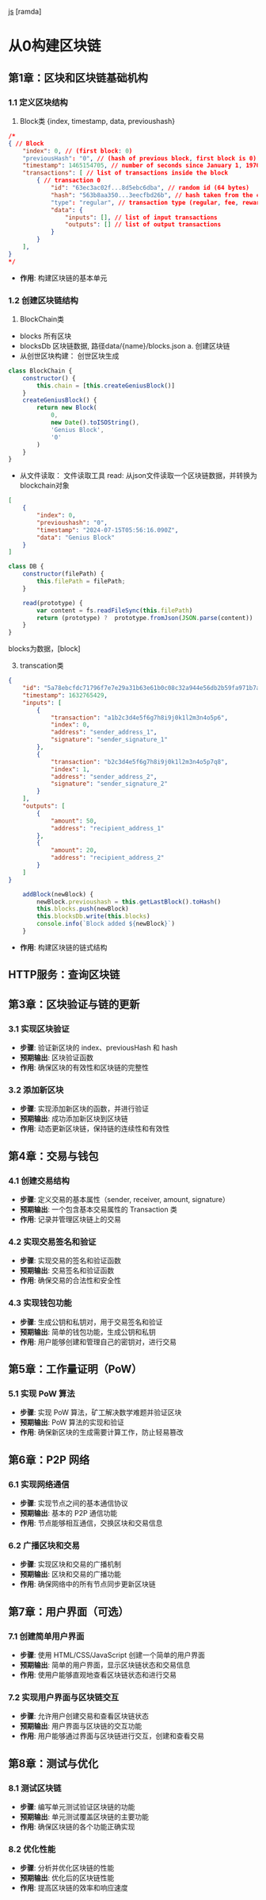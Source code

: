 [js](https://www.runoob.com/js/js-howto.html)
[ramda]

# 从0构建区块链

## 第1章：区块和区块链基础机构

### 1.1 定义区块结构
1. Block类 {index, timestamp, data, previoushash}
```json
/*
{ // Block
    "index": 0, // (first block: 0)
    "previousHash": "0", // (hash of previous block, first block is 0) (64 bytes)
    "timestamp": 1465154705, // number of seconds since January 1, 1970
    "transactions": [ // list of transactions inside the block
        { // transaction 0
            "id": "63ec3ac02f...8d5ebc6dba", // random id (64 bytes)
            "hash": "563b8aa350...3eecfbd26b", // hash taken from the contents of the transaction: sha256 (id + data) (64 bytes)
            "type": "regular", // transaction type (regular, fee, reward)
            "data": {
                "inputs": [], // list of input transactions
                "outputs": [] // list of output transactions
            }
        }
    ],
}
*/
```
- **作用**: 构建区块链的基本单元

### 1.2 创建区块链结构
1. BlockChain类
- blocks 所有区块
- blocksDb 区块链数据,  路径data/{name}/blocks.json
a. 创建区块链
- 从创世区块构建： 创世区块生成
```js
class BlockChain {
    constructor() {
        this.chain = [this.createGeniusBlock()]
    }
    createGeniusBlock() {
        return new Block(
            0,
            new Date().toISOString(),
            'Genius Block',
            '0'
        )
    }   
}
```
- 从文件读取：
 文件读取工具
 read: 从json文件读取一个区块链数据，并转换为blockchain对象

```json
[
    {
        "index": 0,
        "previoushash": "0",
        "timestamp": "2024-07-15T05:56:16.090Z",
        "data": "Genius Block"
    }
]
```


```js
class DB {
    constructor(filePath) {
        this.filePath = filePath;
    }

    read(prototype) {
        var content = fs.readFileSync(this.filePath)
        return (prototype) ?  prototype.fromJson(JSON.parse(content)) :JSON.parse(content);
    }
}
```
blocks为数据，[block] 

3. transcation类
```json
{
    "id": "5a78ebcfdc71796f7e7e29a31b63e61b0c08c32a944e56db2b59fa971b7aa10f",
    "timestamp": 1632765429,
    "inputs": [
        {
            "transaction": "a1b2c3d4e5f6g7h8i9j0k1l2m3n4o5p6",
            "index": 0,
            "address": "sender_address_1",
            "signature": "sender_signature_1"
        },
        {
            "transaction": "b2c3d4e5f6g7h8i9j0k1l2m3n4o5p7q8",
            "index": 1,
            "address": "sender_address_2",
            "signature": "sender_signature_2"
        }
    ],
    "outputs": [
        {
            "amount": 50,
            "address": "recipient_address_1"
        },
        {
            "amount": 20,
            "address": "recipient_address_2"
        }
    ]
}
```




```javascript
    addBlock(newBlock) {
        newBlock.previoushash = this.getLastBlock().toHash()
        this.blocks.push(newBlock)
        this.blocksDb.write(this.blocks)
        console.info(`Block added ${newBlock}`)
    }
```

- **作用**: 构建区块链的链式结构

## HTTP服务：查询区块链



## 第3章：区块验证与链的更新

### 3.1 实现区块验证
- **步骤**: 验证新区块的 index、previousHash 和 hash
- **预期输出**: 区块验证函数
- **作用**: 确保区块的有效性和区块链的完整性

### 3.2 添加新区块
- **步骤**: 实现添加新区块的函数，并进行验证
- **预期输出**: 成功添加新区块到区块链
- **作用**: 动态更新区块链，保持链的连续性和有效性

## 第4章：交易与钱包

### 4.1 创建交易结构
- **步骤**: 定义交易的基本属性（sender, receiver, amount, signature）
- **预期输出**: 一个包含基本交易属性的 Transaction 类
- **作用**: 记录并管理区块链上的交易

### 4.2 实现交易签名和验证
- **步骤**: 实现交易的签名和验证函数
- **预期输出**: 交易签名和验证函数
- **作用**: 确保交易的合法性和安全性

### 4.3 实现钱包功能
- **步骤**: 生成公钥和私钥对，用于交易签名和验证
- **预期输出**: 简单的钱包功能，生成公钥和私钥
- **作用**: 用户能够创建和管理自己的密钥对，进行交易

## 第5章：工作量证明（PoW）

### 5.1 实现 PoW 算法
- **步骤**: 实现 PoW 算法，矿工解决数学难题并验证区块
- **预期输出**: PoW 算法的实现和验证
- **作用**: 确保新区块的生成需要计算工作，防止轻易篡改

## 第6章：P2P 网络

### 6.1 实现网络通信
- **步骤**: 实现节点之间的基本通信协议
- **预期输出**: 基本的 P2P 通信功能
- **作用**: 节点能够相互通信，交换区块和交易信息

### 6.2 广播区块和交易
- **步骤**: 实现区块和交易的广播机制
- **预期输出**: 区块和交易的广播功能
- **作用**: 确保网络中的所有节点同步更新区块链

## 第7章：用户界面（可选）

### 7.1 创建简单用户界面
- **步骤**: 使用 HTML/CSS/JavaScript 创建一个简单的用户界面
- **预期输出**: 简单的用户界面，显示区块链状态和交易信息
- **作用**: 使用户能够直观地查看区块链状态和进行交易

### 7.2 实现用户界面与区块链交互
- **步骤**: 允许用户创建交易和查看区块链状态
- **预期输出**: 用户界面与区块链的交互功能
- **作用**: 用户能够通过界面与区块链进行交互，创建和查看交易

## 第8章：测试与优化

### 8.1 测试区块链
- **步骤**: 编写单元测试验证区块链的功能
- **预期输出**: 单元测试覆盖区块链的主要功能
- **作用**: 确保区块链的各个功能正确实现

### 8.2 优化性能
- **步骤**: 分析并优化区块链的性能
- **预期输出**: 优化后的区块链性能
- **作用**: 提高区块链的效率和响应速度

